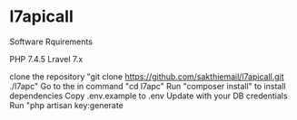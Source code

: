 # l7apicall
 Software Rquirements
 
 PHP 7.4.5
 Lravel 7.x

 clone the repository "git clone https://github.com/sakthiemail/l7apicall.git ./l7apc"
 Go to the in command "cd l7apc"
 Run  "composer install" to install dependencies
 Copy .env.example to .env
 Update with your DB credentials
 Run "php artisan key:generate
 
 
 
